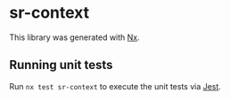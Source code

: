 # sr-context

This library was generated with [Nx](https://nx.dev).

## Running unit tests

Run `nx test sr-context` to execute the unit tests via [Jest](https://jestjs.io).

